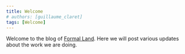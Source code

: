 ```yaml
---
title: Welcome
# authors: [guillaume_claret]
tags: [Welcome]
---
```


Welcome to the blog of [Formal Land](/). Here we will post various updates about the work we are doing.
